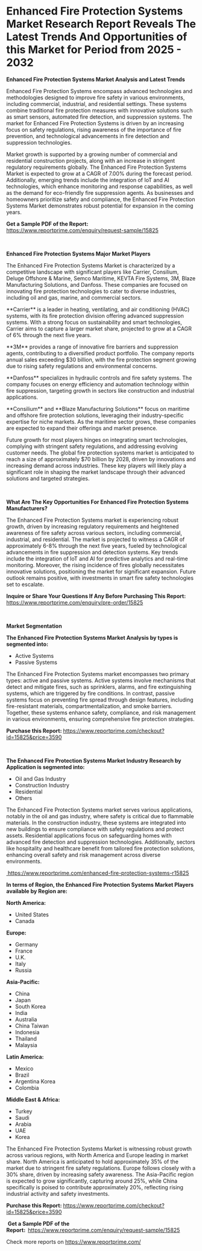 <p><h1>Enhanced Fire Protection Systems Market Research Report Reveals The Latest Trends And Opportunities of this Market for Period from 2025 - 2032</h1></p><p><strong>Enhanced Fire Protection Systems Market Analysis and Latest Trends</strong></p>
<p><p>Enhanced Fire Protection Systems encompass advanced technologies and methodologies designed to improve fire safety in various environments, including commercial, industrial, and residential settings. These systems combine traditional fire protection measures with innovative solutions such as smart sensors, automated fire detection, and suppression systems. The market for Enhanced Fire Protection Systems is driven by an increasing focus on safety regulations, rising awareness of the importance of fire prevention, and technological advancements in fire detection and suppression technologies.</p><p>Market growth is supported by a growing number of commercial and residential construction projects, along with an increase in stringent regulatory requirements globally. The Enhanced Fire Protection Systems Market is expected to grow at a CAGR of 7.00% during the forecast period. Additionally, emerging trends include the integration of IoT and AI technologies, which enhance monitoring and response capabilities, as well as the demand for eco-friendly fire suppression agents. As businesses and homeowners prioritize safety and compliance, the Enhanced Fire Protection Systems Market demonstrates robust potential for expansion in the coming years.</p></p>
<p><strong>Get a Sample PDF of the Report:&nbsp;</strong> <a href="https://www.reportprime.com/enquiry/request-sample/15825?utm_campaign=2271&utm_medium=2&utm_source=Github&utm_content=ia&utm_term=20032025&utm_id=enhanced-fire-protection-systems">https://www.reportprime.com/enquiry/request-sample/15825</a></p>
<p>&nbsp;</p>
<p><strong>Enhanced Fire Protection Systems Major Market Players</strong></p>
<p><p>The Enhanced Fire Protection Systems Market is characterized by a competitive landscape with significant players like Carrier, Consilium, Deluge Offshore & Marine, Semco Maritime, KEVTA Fire Systems, 3M, Blaze Manufacturing Solutions, and Danfoss. These companies are focused on innovating fire protection technologies to cater to diverse industries, including oil and gas, marine, and commercial sectors.</p><p>**Carrier** is a leader in heating, ventilating, and air conditioning (HVAC) systems, with its fire protection division offering advanced suppression systems. With a strong focus on sustainability and smart technologies, Carrier aims to capture a larger market share, projected to grow at a CAGR of 6% through the next five years.</p><p>**3M** provides a range of innovative fire barriers and suppression agents, contributing to a diversified product portfolio. The company reports annual sales exceeding $30 billion, with the fire protection segment growing due to rising safety regulations and environmental concerns.</p><p>**Danfoss** specializes in hydraulic controls and fire safety systems. The company focuses on energy efficiency and automation technology within fire suppression, targeting growth in sectors like construction and industrial applications.</p><p>**Consilium** and **Blaze Manufacturing Solutions** focus on maritime and offshore fire protection solutions, leveraging their industry-specific expertise for niche markets. As the maritime sector grows, these companies are expected to expand their offerings and market presence.</p><p>Future growth for most players hinges on integrating smart technologies, complying with stringent safety regulations, and addressing evolving customer needs. The global fire protection systems market is anticipated to reach a size of approximately $70 billion by 2028, driven by innovations and increasing demand across industries. These key players will likely play a significant role in shaping the market landscape through their advanced solutions and targeted strategies.</p></p>
<p>&nbsp;</p>
<p><strong>What Are The Key Opportunities For Enhanced Fire Protection Systems Manufacturers?</strong></p>
<p><p>The Enhanced Fire Protection Systems market is experiencing robust growth, driven by increasing regulatory requirements and heightened awareness of fire safety across various sectors, including commercial, industrial, and residential. The market is projected to witness a CAGR of approximately 6-8% through the next five years, fueled by technological advancements in fire suppression and detection systems. Key trends include the integration of IoT and AI for predictive analytics and real-time monitoring. Moreover, the rising incidence of fires globally necessitates innovative solutions, positioning the market for significant expansion. Future outlook remains positive, with investments in smart fire safety technologies set to escalate.</p></p>
<p><strong>Inquire or Share Your Questions If Any Before Purchasing This Report:</strong> <a href="https://www.reportprime.com/enquiry/pre-order/15825?utm_campaign=2271&utm_medium=2&utm_source=Github&utm_content=ia&utm_term=20032025&utm_id=enhanced-fire-protection-systems">https://www.reportprime.com/enquiry/pre-order/15825</a></p>
<p>&nbsp;</p>
<p><strong>Market Segmentation</strong></p>
<p><strong>The Enhanced Fire Protection Systems Market Analysis by types is segmented into:</strong></p>
<p><ul><li>Active Systems</li><li>Passive Systems</li></ul></p>
<p><p>The Enhanced Fire Protection Systems market encompasses two primary types: active and passive systems. Active systems involve mechanisms that detect and mitigate fires, such as sprinklers, alarms, and fire extinguishing systems, which are triggered by fire conditions. In contrast, passive systems focus on preventing fire spread through design features, including fire-resistant materials, compartmentalization, and smoke barriers. Together, these systems enhance safety, compliance, and risk management in various environments, ensuring comprehensive fire protection strategies.</p></p>
<p><strong>Purchase this Report:&nbsp;</strong><a href="https://www.reportprime.com/checkout?id=15825&price=3590&utm_campaign=2271&utm_medium=2&utm_source=Github&utm_content=ia&utm_term=20032025&utm_id=enhanced-fire-protection-systems">https://www.reportprime.com/checkout?id=15825&price=3590</a></p>
<p>&nbsp;</p>
<p><strong>The Enhanced Fire Protection Systems Market Industry Research by Application is segmented into:</strong></p>
<p><ul><li>Oil and Gas Industry</li><li>Construction Industry</li><li>Residential</li><li>Others</li></ul></p>
<p><p>The Enhanced Fire Protection Systems market serves various applications, notably in the oil and gas industry, where safety is critical due to flammable materials. In the construction industry, these systems are integrated into new buildings to ensure compliance with safety regulations and protect assets. Residential applications focus on safeguarding homes with advanced fire detection and suppression technologies. Additionally, sectors like hospitality and healthcare benefit from tailored fire protection solutions, enhancing overall safety and risk management across diverse environments.</p></p>
<p><a href="https://www.reportprime.com/enhanced-fire-protection-systems-r15825?utm_campaign=2271&utm_medium=2&utm_source=Github&utm_content=ia&utm_term=20032025&utm_id=enhanced-fire-protection-systems">&nbsp;https://www.reportprime.com/enhanced-fire-protection-systems-r15825</a></p>
<p><strong>In terms of Region, the Enhanced Fire Protection Systems Market Players available by Region are:</strong></p>
<p>
    <p> <strong> North America: </strong>
        <ul>
            <li>United States</li>
            <li>Canada</li>
        </ul>
        </p> 
    <p> <strong> Europe: </strong>
        <ul>
            <li>Germany</li>
            <li>France</li>
            <li>U.K.</li>
            <li>Italy</li>
            <li>Russia</li>
        </ul>
        </p> 
    <p> <strong> Asia-Pacific: </strong>
        <ul>
            <li>China</li>
            <li>Japan</li>
            <li>South Korea</li>
            <li>India</li>
            <li>Australia</li>
            <li>China Taiwan</li>
            <li>Indonesia</li>
            <li>Thailand</li>
            <li>Malaysia</li>
        </ul>
        </p> 
    <p> <strong> Latin America: </strong>
        <ul>
            <li>Mexico</li>
            <li>Brazil</li>
            <li>Argentina Korea</li>
            <li>Colombia</li>
        </ul>
        </p> 
    <p> <strong> Middle East & Africa: </strong>
        <ul>
            <li>Turkey</li>
            <li>Saudi</li>
            <li>Arabia</li>
            <li>UAE</li>
            <li>Korea</li>
        </ul>
    </p>
    </p>
<p><p>The Enhanced Fire Protection Systems Market is witnessing robust growth across various regions, with North America and Europe leading in market share. North America is anticipated to hold approximately 35% of the market due to stringent fire safety regulations. Europe follows closely with a 30% share, driven by increasing safety awareness. The Asia-Pacific region is expected to grow significantly, capturing around 25%, while China specifically is poised to contribute approximately 20%, reflecting rising industrial activity and safety investments.</p></p>
<p><strong>Purchase this Report: </strong><a href="https://www.reportprime.com/checkout?id=15825&price=3590&utm_campaign=2271&utm_medium=2&utm_source=Github&utm_content=ia&utm_term=20032025&utm_id=enhanced-fire-protection-systems">https://www.reportprime.com/checkout?id=15825&price=3590</a></p>
<p>&nbsp;<strong>Get a Sample PDF of the Report:&nbsp;&nbsp;</strong><a href="https://www.reportprime.com/enquiry/request-sample/15825?utm_campaign=2271&utm_medium=2&utm_source=Github&utm_content=ia&utm_term=20032025&utm_id=enhanced-fire-protection-systems">https://www.reportprime.com/enquiry/request-sample/15825</a></p>
<p><strong></strong></p>
<p>Check more reports on <a href="https://www.reportprime.com/?utm_campaign=2271&utm_medium=2&utm_source=Github&utm_content=ia&utm_term=20032025&utm_id=enhanced-fire-protection-systems">https://www.reportprime.com/</a></p>